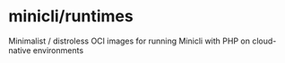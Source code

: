 # minicli/runtimes

Minimalist / distroless OCI images for running Minicli with PHP on cloud-native environments
